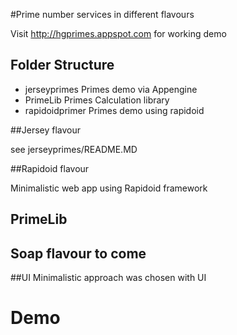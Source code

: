 #Prime number services in different flavours

Visit http://hgprimes.appspot.com for working demo


## Folder Structure 

* jerseyprimes  Primes demo via Appengine
* PrimeLib  Primes Calculation library
* rapidoidprimer  Primes demo using rapidoid
  
##Jersey flavour

see jerseyprimes/README.MD

##Rapidoid flavour

Minimalistic web app using Rapidoid framework

## PrimeLib

## Soap flavour to come


##UI 
Minimalistic approach was chosen with UI

# Demo


